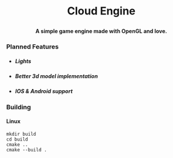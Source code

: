 # <p align="center">Cloud Engine</p>
<p align="center" style="text-align:center; font-weight:bold;">A simple game engine made with OpenGL and love.</p>

### Planned Features
* ##### Lights
* ##### Better 3d model implementation
* ##### IOS & Android support

### Building
#### Linux
```
mkdir build
cd build
cmake ..
cmake --build .
```
